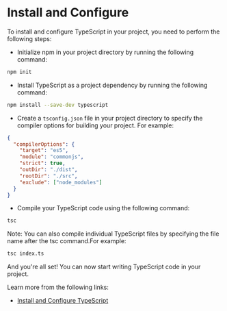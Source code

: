 # Install and Configure

To install and configure TypeScript in your project, you need to perform the following steps:

- Initialize npm in your project directory by running the following command:

```bash
npm init
```

- Install TypeScript as a project dependency by running the following command:

```bash
npm install --save-dev typescript
```

- Create a `tsconfig.json` file in your project directory to specify the compiler options for building your project. For example:

```json
{
  "compilerOptions": {
    "target": "es5",
    "module": "commonjs",
    "strict": true,
    "outDir": "./dist",
    "rootDir": "./src",
    "exclude": ["node_modules"]
  }
}
```

- Compile your TypeScript code using the following command:

```bash
tsc
```

Note: You can also compile individual TypeScript files by specifying the file name after the tsc command.For example:

```bash
tsc index.ts
```

And you're all set! You can now start writing TypeScript code in your project.

Learn more from the following links:

- [Install and Configure TypeScript](https://www.typescriptlang.org/download)